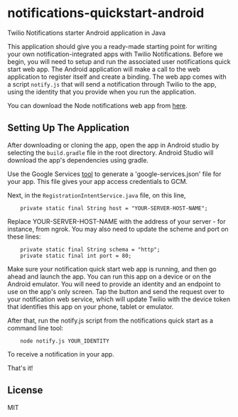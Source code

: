# notifications-quickstart-android

Twilio Notifications starter Android application in Java

This application should give you a ready-made starting point for writing your
own notification-integrated apps with Twilio Notifications. Before we begin, you will need to setup and run the associated user notifications quick start web app. The Android application will make a call to the web application to register itself and create a binding. The web app comes with a script `notify.js` that will send a notification through Twilio to the app, using the identity that you provide when you run the application.

You can download the Node notifications web app from [here](https://github.com/TwilioDevEd/notifications-quickstart-node).

## Setting Up The Application

After downloading or cloning the app, open the app in Android studio by selecting the `build.gradle` file in the root directory. Android Studio will download the app's dependencies using gradle. 

Use the Google Services [tool](https://developers.google.com/cloud-messaging/android/client) to generate a 'google-services.json' file for your app. This file gives your app access credentials to GCM.

Next, in the `RegistrationIntentService.java` file, on this line,

        private static final String host = "YOUR-SERVER-HOST-NAME";

Replace YOUR-SERVER-HOST-NAME with the address of your server - for instance, from ngrok. You may also need to update the scheme and port on these  lines:

        private static final String schema = "http";
        private static final int port = 80;

Make sure your notification quick start web app is running, and then go ahead and launch the app. You can run this app on a device or on the Android emulator. You will need to provide an identity and an endpoint to use on the app's only screen. Tap the button and send the request over to your notification web service, which will update Twilio with the device token that identifies this app on your phone, tablet or emulator.

After that, run the notify.js script from the notifications quick start as a command line tool:

        node notify.js YOUR_IDENTITY

To receive a notification in your app.

That's it!

## License

MIT
